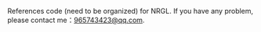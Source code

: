 References code (need to be organized) for NRGL. If you have any problem, please contact me：965743423@qq.com.
